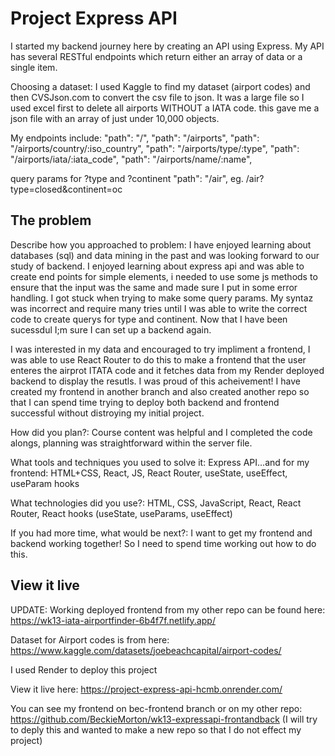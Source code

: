 # Project Express API

I started my backend journey here by creating an API using Express. My API has several  RESTful endpoints which return either an array of data or a single item.

Choosing a dataset: I used Kaggle to find my dataset (airport codes) and then CVSJson.com to convert the csv file to json. It was a large file so I used excel first to delete all airports WITHOUT a IATA code. this gave me a json file with an array of just under 10,000 objects.

My endpoints include:
"path": "/",
"path": "/airports",
"path": "/airports/country/:iso_country",
"path": "/airports/type/:type",
"path": "/airports/iata/:iata_code",
"path": "/airports/name/:name",
  
query params for ?type and ?continent
"path": "/air", eg. /air?type=closed&continent=oc

## The problem

Describe how you approached to problem: I have enjoyed learning about databases (sql) and data mining in the past and was looking forward to our study of backend. I enjoyed learning about express api and was able to create end points for simple elements, i needed to use some js methods to ensure that the input was the same and made sure I put in some error handling. I got stuck when trying to make some query params. My syntaz was incorrect and require many tries until I was able to write the correct code to create querys for type and continent. Now that I have been sucessdul I;m sure I can set up a backend again.

I was interested in my data and encouraged to try impliment a frontend, I was able to use React Router to do this to make a frontend that the user enteres the airprot ITATA code and it fetches data from my Render deployed backend to display the resutls. I was proud of this acheivement! I have created my frontend in another branch and also created another repo so that I can spend time trying to deploy both backend and frontend successful without distroying my initial project.

How did you plan?: Course content was helpful and I completed the code alongs, planning was straightforward within the server file.

What tools and techniques you used to solve it: Express API...and for my frontend: HTML+CSS, React, JS, React Router, useState, useEffect, useParam hooks

What technologies did you use?: HTML, CSS, JavaScript, React, React Router, React hooks (useState, useParams, useEffect)

If you had more time, what would be next?: I want to get my frontend and backend working together! So I need to spend time working out how to do this.

## View it live

UPDATE: Working deployed frontend from my other repo can be found here: https://wk13-iata-airportfinder-6b4f7f.netlify.app/

Dataset for Airport codes is from here: https://www.kaggle.com/datasets/joebeachcapital/airport-codes/

I used Render to deploy this project

View it live here: https://project-express-api-hcmb.onrender.com/

You can see my frontend on bec-frontend branch or on my other repo: https://github.com/BeckieMorton/wk13-expressapi-frontandback (I will try to deply this and wanted to make a new repo so that I do not effect my project)
